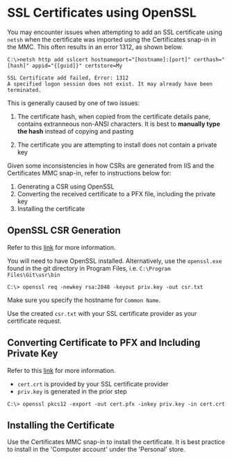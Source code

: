 # SSL Certificates using OpenSSL

You may encounter issues when attempting to add an SSL certificate using ```netsh``` when the certificate was imported using the Certificates snap-in in the MMC.  This often results in an error 1312, as shown below.

```
C:\>netsh http add sslcert hostnameport="[hostname]:[port]" certhash="[hash]" appid="{[guid]}" certstore=My

SSL Certificate add failed, Error: 1312
A specified logon session does not exist. It may already have been terminated.
```

This is generally caused by one of two issues:

1) The certificate hash, when copied from the certificate details pane, contains extranneous non-ANSI characters.  It is best to **manually type the hash** instead of copying and pasting

2) The certificate you are attempting to install does not contain a private key

Given some inconsistencies in how CSRs are generated from IIS and the Certificates MMC snap-in, refer to instructions below for:

1) Generating a CSR using OpenSSL
2) Converting the received certificate to a PFX file, including the private key
3) Installing the certificate

## OpenSSL CSR Generation

Refer to this [link](https://www.ssl.com/how-to/manually-generate-a-certificate-signing-request-csr-using-openssl/) for more information.

You will need to have OpenSSL installed.  Alternatively, use the ```openssl.exe``` found in the git directory in Program Files, i.e. ```C:\Program Files\Git\usr\bin```

```
C:\> openssl req -newkey rsa:2048 -keyout priv.key -out csr.txt
```

Make sure you specify the hostname for ```Common Name```.

Use the created ```csr.txt``` with your SSL certificate provider as your certificate request.

## Converting Certificate to PFX and Including Private Key

Refer to this [link](https://www.networkinghowtos.com/howto/convert-certificate-file-from-crt-to-pfx-using-openssl/) for more information.

- ```cert.crt``` is provided by your SSL certificate provider
- ```priv.key``` is generated in the prior step

```
C:\> openssl pkcs12 -export -out cert.pfx -inkey priv.key -in cert.crt
```

## Installing the Certificate

Use the Certificates MMC snap-in to install the certificate.  It is best practice to install in the 'Computer account' under the 'Personal' store.
